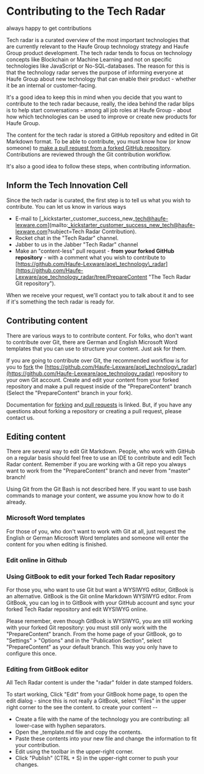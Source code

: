 # Contributing to the Tech Radar

always happy to get contributions

Tech radar is a curated overview of the most important technologies that are currently relevant to the Haufe Group technology strategy and Haufe Group product development. The tech radar tends to focus on technology concepts like Blockchain or Machine Learning and not on specific technologies like JavaScript or No-SQL-databases. The reason for this is that the technology radar serves the purpose of informing everyone at Haufe Group about new technology that can enable their product - whether it be an internal or customer-facing.

It's a good idea to keep this in mind when you decide that you want to contribute to the tech radar because, really, the idea behind the radar blips is to help start conversations - among all job roles at Haufe Group - about how which technologies can be used to improve or create new products for Haufe Group.

The content for the tech radar is stored a GitHub repository and edited in Git Markdown format. To be able to contribute, you must know how \(or know someone\) to [make a pull request from a forked GitHub repository](https://help.github.com/articles/creating-a-pull-request-from-a-fork/). Contributions are reviewed through the Git contribution workflow.

It's also a good idea to follow these steps, when contributing information.

## Inform the Tech Innovation Cell

Since the tech radar is curated, the first step is to tell us what you wish to contribute. You can let us know in various ways

* E-mail to [\_kickstarter\_customer\_success\_new\_tech@haufe-lexware.com](mailto:_kickstarter_customer_success_new_tech@haufe-lexware.com?subject=Tech Radar Contribution).
* Rocket chat in the "Tech Radar" channel.
* Jabber to us in the Jabber "Tech Radar" channel
* Make an "content-less" pull request - **from your forked GitHub repository** - with a comment what you wish to contribute to [https://github.com/Haufe-Lexware/aoe\_technology\_radar](https://github.com/Haufe-Lexware/aoe_technology_radar/tree/PrepareContent "The Tech Radar Git repository").

When we receive your request, we'll contact you to talk about it and to see if it's something the tech radar is ready for.

## Contributing content

There are various ways to to contribute content. For folks, who don't want to contribute over Git, there are German and English Microsoft Word templates that you can use to structure your content. Just ask for them.

If you are going to contribute over Git, the recommended workflow is for you to [fork](https://help.github.com/articles/fork-a-repo/ "How to fork a Git repo") the [https://github.com/Haufe-Lexware/aoe\_technology\_radar](https://github.com/Haufe-Lexware/aoe_technology_radar) repository to your own Git account. Create and edit your content from your forked repository and make a pull request inside of the "PrepareContent" branch \(Select the "PrepareContent" branch in your fork\).

Documentation for [forking](https://www.gitbook.com/book/sspeights/technology-radar-work/edit#) and[ pull requests](https://www.gitbook.com/book/sspeights/technology-radar-work/edit#) is linked. But, if you have any questions about forking a repository or creating a pull request, please contact us.

## Editing content

There are several way to edit Git Markdown. People, who work with GitHub on a regular basis should feel free to use an IDE to contribute and edit Tech Radar content. Remember if you are working with a Git repo you always want to work from the "PrepareContent" branch and never from "master" branch!

Using Git from the Git Bash is not described here. If you want to use bash commands to manage your content, we assume you know how to do it already.

### Microsoft Word templates

For those of you, who don't want to work with Git at all, just request the English or German Microsoft Word templates and someone will enter the content for you when editing is finished.

### Edit online in Github

### Using GitBook to edit your forked Tech Radar repository

For those you, who want to use Git but want a WYSIWYG editor, GitBook is an alternative. GitBook is the Git online Markdown WYSIWYG editor. From GitBook, you can log in to GitBook with your GitHub account and sync your forked Tech Radar repository and edit WYSIWYG online.

Please remember, even though GitBook is WYSIWYG, you are still working with your forked Git repository: you must still only work with the "PrepareContent" branch. From the home page of your GitBook, go to "Settings" &gt; "Options" and in the "Publication Section", select "PrepareContent" as your default branch. This way you only have to configure this once.

### Editing from GitBook editor

All Tech Radar content is under the "radar" folder in date stamped folders.

To start working, Click "Edit" from your GitBook home page, to open the edit dialog - since this is not really a GitBook, select "Files" in the upper right corner to the see the content. to create your content --

* Create a file with the name of the technology you are contributing: all lower-case with hyphen separators.
* Open the \_template.md file and copy the contents.
* Paste these contents into your new file and change the information to fit your contribution.
* Edit using the toolbar in the upper-right corner.
* Click "Publish" \(CTRL + S\) in the upper-right corner to push your changes. 

## 



